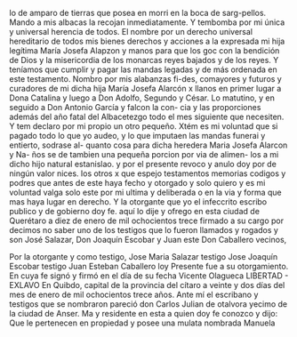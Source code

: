 lo de amparo de tierras que posea en morri en la boca de sarg-pellos. Mando a mis albacas la recojan inmediatamente. Y tembomba por mi única y universal herencia de todos.
El nombre por un derecho universal hereditario de todos mis bienes derechos y acciones a la expresada mi hija legítima María Josefa Alapzon y manos para que los goc con la bendición de Dios y la misericordia de los monarcas reyes bajados y de los reyes.
Y teníamos que cumplir y pagar las mandas legadas y de más ordenada en este testamento. Nombro por mis alabanzas fi-des, comayores y futuros y curadores de mi dicha hija María Josefa Alarcón x llanos en primer lugar a Dona Catalina y luego a Don Adolfo, Segundo y César.
Lo matutino, y en seguido a Don Antonio García y falcon la con- cia y las proporciones además del año fatal del Albacetezgo todo el mes siguiente que necesiten. Y tem declaro por mi propio un otro pequeño.
Xtém es mi voluntad que si pagado todo lo que yo audeo, y lo que imputaen las mandas funerai y entierto, sodrase al-
quanto cosa para dicha heredera Maria Josefa Alarcon y Na-
ños se de tambien una pequeña porcion por via de alimen-
los a mi dicho hijo natural estanislao.
y por el presente revoco y anulo doy por de ningún valor nices.
los otros x que espejo testamentos memorias codigos y podres
que antes de este haya fecho y otorgado y solo quiero y es
mi voluntad valga solo este por mi ultima y deliberada o en la via y forma que mas haya lugar en derecho. Y la otorgante que yo el infeccrito escribo publico y de gobierno doy fe.
aquí lo dije y ofrego en esta ciudad de Querétaro a diez de enero de mil ochocientos trece firmado a su cargo por decimos no saber uno de los testigos que lo fueron llamados y rogados y son José Salazar, Don Joaquín Escobar y Juan este
Don Caballero vecinos,

Por la otorgante y como testigo, Jose Maria Salazar
testigo Jose Joaquín Escobar
testigo Juan Esteban Caballero
loy Presente fue a su otorgamiento. En cuya fe signó y firmó
en el día de su fecha
Vicente Olagueca
LIBERTAD - EXLAVO
En Quibdo, capital de la provincia del cítaro a veinte y dos días del mes de enero de mil ochocientos trece años. Ante mí el escribano y testigos que se nombraron pareció don Carlos Julian de otalvora yecimo de la ciudad de Anser.
Ma y residente en esta a quien doy fe conozco y dijo: Que le pertenecen en propiedad y posee una mulata nombrada Manuela